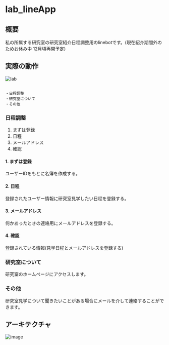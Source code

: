 # lab_lineApp

## 概要

私の所属する研究室の研究室紹介日程調整用のlinebotです。(現在紹介期間外のためお休み中 12月頃再開予定)


## 実際の動作


![lab](https://user-images.githubusercontent.com/70362624/112140689-ae386500-8c17-11eb-821e-4a4b75a9c53c.gif)

~~~~~~~~~~ メニュー ~~~~~~~~~~

・日程調整
・研究室について
・その他

~~~~~~~~~~~~~~~~~~~~~~~~~~~~~


### 日程調整
1. まずは登録
2. 日程
3. メールアドレス
4. 確認

#### 1. まずは登録
ユーザーIDをもとに名簿を作成する。

#### 2. 日程
登録されたユーザー情報に研究室見学したい日程を登録する。

#### 3. メールアドレス
何かあったときの連絡用にメールアドレスを登録する。

#### 4. 確認
登録されている情報(見学日程とメールアドレスを登録する)

### 研究室について
研究室のホームページにアクセスします。

### その他
研究室見学について聞きたいことがある場合にメールを介して連絡することができます。

## アーキテクチャ
![image](https://user-images.githubusercontent.com/70362624/114444317-b0d01e00-9c09-11eb-8986-6ae8f02af7a4.png)
